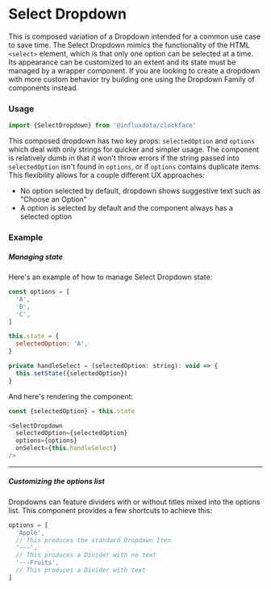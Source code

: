 # Select Dropdown

This is composed variation of a Dropdown intended for a common use case to save time. The Select Dropdown mimics the functionality of the HTML `<select>` element, which is that only one option can be selected at a time. Its appearance can be customized to an extent and its state must be managed by a wrapper component. If you are looking to create a dropdown with more custom behavior try building one using the Dropdown Family of components instead.

### Usage
```js
import {SelectDropdown} from '@influxdata/clockface'
```

This composed dropdown has two key props: `selectedOption` and `options` which deal with only strings for quicker and simpler usage. The component is relatively dumb in that it won't throw errors if the string passed into `selectedOption` isn't found in `options`, or if `options` contains duplicate items. This flexibility allows for a couple different UX approaches:

- No option selected by default, dropdown shows suggestive text such as "Choose an Option"
- A option is selected by default and the component always has a selected option


### Example
<!-- STORY -->

##### Managing state

Here's an example of how to manage Select Dropdown state:

```js
const options = [
  'A',
  'B',
  'C',
]

this.state = {
  selectedOption: 'A',
}

private handleSelect = (selectedOption: string): void => {
  this.setState({selectedOption})
}
```

And here's rendering the component:
```js
const {selectedOption} = this.state

<SelectDropdown
  selectedOption={selectedOption}
  options={options}
  onSelect={this.handleSelect}
/>
```

---

##### Customizing the options list

Dropdowns can feature dividers with or without titles mixed into the options list. This component provides a few shortcuts to achieve this:

```js
options = [
  'Apple',
  // This produces the standard Dropdown Iten
  '---',
  // This produces a Divider with no text
  '---Fruits',
  // This produces a Divider with text
]
```


<!-- STORY HIDE START -->

<!-- STORY HIDE END -->

<!-- PROPS -->

